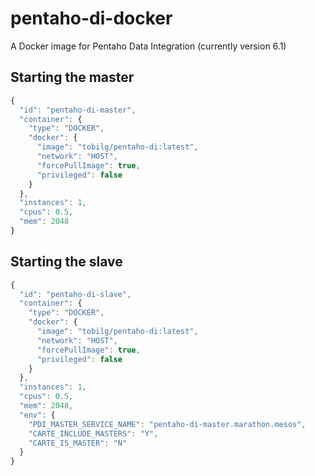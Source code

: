 # pentaho-di-docker
A Docker image for Pentaho Data Integration (currently version 6.1)

## Starting the master

```javascript
{
  "id": "pentaho-di-master",
  "container": {
    "type": "DOCKER",
    "docker": {
      "image": "tobilg/pentaho-di:latest",
      "network": "HOST",
      "forcePullImage": true,
      "privileged": false
    }
  },
  "instances": 1,
  "cpus": 0.5,
  "mem": 2048
}
```

## Starting the slave

```javascript
{
  "id": "pentaho-di-slave",
  "container": {
    "type": "DOCKER",
    "docker": {
      "image": "tobilg/pentaho-di:latest",
      "network": "HOST",
      "forcePullImage": true,
      "privileged": false
    }
  },
  "instances": 1,
  "cpus": 0.5,
  "mem": 2048,
  "env": {
    "PDI_MASTER_SERVICE_NAME": "pentaho-di-master.marathon.mesos",
    "CARTE_INCLUDE_MASTERS": "Y",
    "CARTE_IS_MASTER": "N"
  }
}
```
